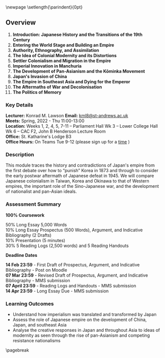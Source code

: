 \newpage
\setlength{\parindent}{0pt}

## Overview

1. **Introduction: Japanese History and the Transitions of the 19th Century**
2. **Entering the World Stage and Building an Empire**
3. **Authority, Ethnography, and Assimilation**
4. **The Idea of Colonial Modernity and its Distortions**
5. **Settler Colonialism and Migration in the Empire**
6. **Imperial Innovation in Manchuria**
7. **The Development of Pan-Asianism and the Kōminka Movement**
8. **Japan's Invasion of China**
9. **The Empire in Southeast Asia and Dying for the Emperor**
10. **The Aftermaths of War and Decolonisation**
11. **The Politics of Memory**

### Key Details

**Lecturer:** Konrad M. Lawson **Email:** kml8@st-andrews.ac.uk  
**Meets:** Spring, 2022 - Thu 11:00-13:00  
**Location:** Weeks 1, 2, 4, 5, 7-11 – Parliament Hall Wk 3 – Lower College Hall Wk 6 – CAC F2, John B Henderson Lecture Room   
**Office:** St. Katharine's Lodge B3   
**Office Hours:** On Teams Tue 9-12 (please sign up for a [time](https://goo.gl/Rh19wj) ) 

### Description	

This module traces the history and contradictions of Japan's empire from the first debate over how to “punish” Korea in 1873 and through to consider the early postwar aftermath of Japanese defeat in 1945. We will compare Japanese colonialism in Taiwan, Korea and Okinawa to that of Western empires, the important role of the Sino-Japanese war, and the development of nationalist and pan-Asian ideals.

### Assessment Summary

**100% Coursework**

50% Long Essay 5,000 Words   
10% Long Essay Prospectus (500 Words), Argument, and Indicative Bibliography (2 Drafts)  
10% Presentation (5 minutes)  
30% 5 Reading Logs (2,500 words) and 5 Reading Handouts   

**Deadline Dates**

**14 Feb 23:59** - First Draft of Prospectus, Argument, and Indicative Bibliography - Post on Moodle  
**07 Mar 23:59** - Revised Draft of Prospectus, Argument, and Indicative Bibliography - MMS submission  
**07 April 23:59** - Reading Logs and Handouts - MMS submission  
**14 Apr 23:59** - Long Essay Due - MMS submission  

### Learning Outcomes

* Understand how imperialism was translated and transformed by Japan
* Assess the role of Japanese empire on the development of China, Japan, and southeast Asia
* Analyse the creative responses in Japan and throughout Asia to ideas of modernity as seen through the rise of pan-Asianism and competing resistance nationalisms

\pagebreak
